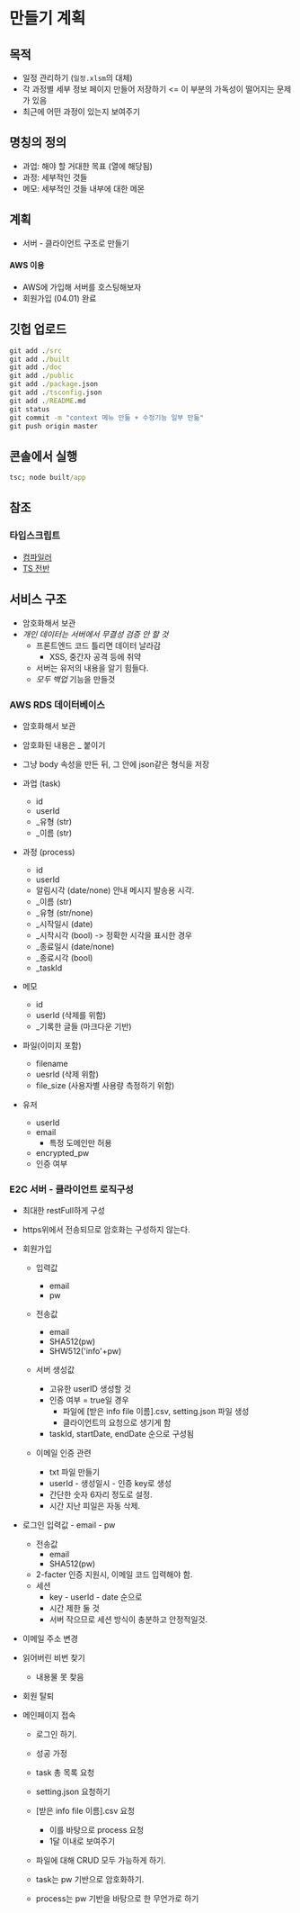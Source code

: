 # 만들기 계획

## 목적

- 일정 관리하기 (`일정.xlsm`의 대체)
- 각 과정별 세부 정보 페이지 만들어 저장하기 <= 이 부분의 가독성이 떨어지는 문제가 있음
- 최근에 어떤 과정이 있는지 보여주기

## 명칭의 정의

- 과업: 해야 할 거대한 목표 (열에 해당됨)
- 과정: 세부적인 것들 
- 메모: 세부적인 것들 내부에 대한 메몬

## 계획

- 서버 - 클라이언트 구조로 만들기
<!--
### 서버
- app.js: 실행하기
- module/db.js: db 관리하는 api
    - db 파일의 관리 (없으면 생성하기)
    - 과업 추가, 수정, 삭제
    - 과업목록 읽기
    - 과정 추가, 수정, 삭제
    - 과정목록 읽기,
    - 과정메모 읽기, 추가, 수정, 삭제
    - 오래된 일정 정리하기

- module/server.js: 클라이언트 - 서버 통신 
-->

#### AWS 이용
- AWS에 가입해 서버를 호스팅해보자
- 회원가입 (04.01) 완료

<!--
### 데이터베이스 구조

#### 각 값의 속성

- image.db, task.db
- 추후 archive_image.db, archive_task.db 만들어서 오래된 것 저장
- 다른 파일은 db/files 폴더에 저장하기 (문서 등등)


- 과업 (task)
    - id
    - 유형 (str)
    - 이름 (str)

- 과정 (process)
    - id
    - 이름 (str)
    - 유형 (str/none)
    - 날짜 (date)
    - 시각 (date/none)
    - 해당되는 과업 id
    - 메모 연결 링크 

- 메모
    - id
    - 해댕되는 과업 id
    - 해당되는 과정 id (int/none)
    - 기록한 글들 (마크다운 기반)
    - 업로드한 사진 등

- 이미지들
    - id
    - 원래 파일명

## 클라이언트

### 메인페이지

- 스프레드시트 형태의 구성
- 가까운 과업 위주로 정렬하여 보여주기
- 빈 셀 클릭: 일정추가
- 그냥 셀 좌클릭: 메모열기
- 그냥 셀 우클릭 or 더블클릭: 편집 or 삭제할 수 있는 contextmenu가 열림
- 하나의 과정에 여러 메모가 연동됨

- 아래 창같은게 뜨게 하고,,,
- 편집기는 마크다운 기반(?)으로 하고,
    - 실시간 동시 편집 구현을 목표로 하자
    - socket.io or 직접구현 유력
- 이미지, 필기내용 넣을 수 있도록 하기
-->
## 깃헙 업로드
```cmd
git add ./src
git add ./built
git add ./doc
git add ./public
git add ./package.json
git add ./tsconfig.json
git add ./README.md
git status
git commit -m "context 메뉴 만듦 + 수정기능 일부 만듦"
git push origin master
```
## 콘솔에서 실행
```cmd
tsc; node built/app    
```

## 참조
### 타입스크립트
- [컴파일러](https://medium.com/jspoint/typescript-compilation-the-typescript-compiler-4cb15f7244bc)
- [TS 전반](https://joshua1988.github.io/ts/guide/interfaces.html)


## 서비스 구조

- 암호화해서 보관
- *개인 데이터는 서버에서 무결성 검증 안 할 것*
    - 프론트엔드 코드 틀리면 데이터 날라감
        - XSS, 중간자 공격 등에 취약
    - 서버는 유저의 내용을 알기 힘들다.
    - *모두 백업* 기능을 만들것

### AWS RDS 데이터베이스
- 암호화해서 보관
- 암호화된 내용은 _ 붙이기
- 그냥 body 속성을 만든 뒤, 그 안에 json같은 형식을 저장

- 과업 (task)
    - id
    - userId
    - _유형 (str)
    - _이름 (str)

- 과정 (process)
    - id
    - userId
    - 알림시각 (date/none) 안내 메시지 발송용 시각.
    - _이름 (str)
    - _유형 (str/none)
    - _시작일시 (date)
    - _시작시각 (bool) -> 정확한 시각을 표시한 경우
    - _종료일시 (date/none)
    - _종료시각 (bool)
    - _taskId

- 메모
    - id
    - userId (삭제를 위함)
    - _기록한 글들 (마크다운 기반)

- 파일(이미지 포함)
    - filename
    - uesrId  (삭제 위함)
    - file_size (사용자별 사용량 측정하기 위함)

- 유저
    - userId
    - email
        - 특정 도메인만 허용
    - encrypted_pw
    - 인증 여부




### E2C 서버 - 클라이언트 로직구성
- 최대한 restFull하게 구성
- https위에서 전송되므로 암호화는 구성하지 않는다.

- 회원가입
    - 입력값
        - email
        - pw
    - 전송값
        - email
        - SHA512(pw)
        - SHW512('info'+pw)

    - 서버 생성값
        - 고유한 userID 생성할 것
        - 인증 여부 = true일 경우
            - 파일에 [받은 info file 이름].csv, setting.json 파일 생성
            - 클라이언트의 요청으로 생기게 함
        - taskId, startDate, endDate 순으로 구성됨

    - 이메일 인증 관련
        - txt 파일 만들기
        - userId - 생성일시 - 인증 key로 생성
        - 간단한 숫자 6자리 정도로 설정.
        - 시간 지난 피일은 자동 삭제.


- 로그인
     입력값
        - email
        - pw
    - 전송값
        - email
        - SHA512(pw)
    - 2-facter 인증 지원시, 이메일 코드 입력해야 함.
    - 세션
        - key - userId - date 순으로
        - 시간 제한 둘 것
        - 서버 작으므로 세션 방식이 충분하고 안정적일것.

- 이메일 주소 변경

- 읽어버린 비번 찾기
    - 내용물 못 찾음

- 회원 탈퇴

- 메인페이지 접속
    - 로그인 하기.
    - 성공 가정
    - task 총 목록 요청
    - setting.json 요청하기
    - [받은 info file 이름].csv 요청
        - 이를 바탕으로 process 요청
        - 1달 이내로 보여주기

    - 파일에 대해 CRUD 모두 가능하게 하기.
    - task는 pw 기반으로 암호화하기.
    - process는 pw 기반을 바탕으로 한 무언가로 하기
    

